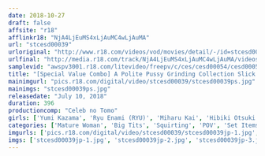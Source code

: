 ```yaml
---
date: 2018-10-27
draft: false
affsite: "r18"
afflinkr18: "NjA4LjEuMS4xLjAuMC4wLjAuMA"
url: "stcesd00039"
urloriginal: "http://www.r18.com/videos/vod/movies/detail/-/id=stcesd00039"
urlfinal: "http://media.r18.com/track/NjA4LjEuMS4xLjAuMC4wLjAuMA/videos/vod/movies/detail/-/id=stcesd00039"
samplevid: "awspv3001.r18.com/litevideo/freepv/c/ces/cesd00054/cesd00054_dmb_w.mp4"
title: "[Special Value Combo] A Polite Pussy Grinding Collection Slick And Slippery Squirting Dildo Masturbation! In-N-Out Sliding And Squirting Dildo Masturbation!"
mainimgurl: "pics.r18.com/digital/video/stcesd00039/stcesd00039ps.jpg"
mainimgs: "stcesd00039ps.jpg"
releasedate: "July 10, 2018"
duration: 396
productioncomp: "Celeb no Tomo"
girls: ['Yumi Kazama', 'Ryu Enami (RYU)', 'Miharu Kai', 'Hibiki Otsuki', 'Yuna Shina', 'Misa Yuki', 'Uta Kohaku', 'Yuma Miyazaki', 'Hisae Yabe', 'Misae Fukutomi (Reina Nakama)']
categories: ['Mature Woman', 'Big Tits', 'Squirting', 'POV', 'Set Items']
imgurls: ['pics.r18.com/digital/video/stcesd00039/stcesd00039jp-1.jpg', 'pics.r18.com/digital/video/stcesd00039/stcesd00039jp-2.jpg', 'pics.r18.com/digital/video/stcesd00039/stcesd00039jp-3.jpg', 'pics.r18.com/digital/video/stcesd00039/stcesd00039jp-4.jpg', 'pics.r18.com/digital/video/stcesd00039/stcesd00039jp-5.jpg', 'pics.r18.com/digital/video/stcesd00039/stcesd00039jp-6.jpg', 'pics.r18.com/digital/video/stcesd00039/stcesd00039jp-7.jpg', 'pics.r18.com/digital/video/stcesd00039/stcesd00039jp-8.jpg', 'pics.r18.com/digital/video/stcesd00039/stcesd00039jp-9.jpg', 'pics.r18.com/digital/video/stcesd00039/stcesd00039jp-10.jpg', 'pics.r18.com/digital/video/stcesd00039/stcesd00039jp-11.jpg', 'pics.r18.com/digital/video/stcesd00039/stcesd00039jp-12.jpg', 'pics.r18.com/digital/video/stcesd00039/stcesd00039jp-13.jpg', 'pics.r18.com/digital/video/stcesd00039/stcesd00039jp-14.jpg', 'pics.r18.com/digital/video/stcesd00039/stcesd00039jp-15.jpg', 'pics.r18.com/digital/video/stcesd00039/stcesd00039jp-16.jpg', 'pics.r18.com/digital/video/stcesd00039/stcesd00039jp-17.jpg', 'pics.r18.com/digital/video/stcesd00039/stcesd00039jp-18.jpg', 'pics.r18.com/digital/video/stcesd00039/stcesd00039jp-19.jpg', 'pics.r18.com/digital/video/stcesd00039/stcesd00039jp-20.jpg']
imgs: ['stcesd00039jp-1.jpg', 'stcesd00039jp-2.jpg', 'stcesd00039jp-3.jpg', 'stcesd00039jp-4.jpg', 'stcesd00039jp-5.jpg', 'stcesd00039jp-6.jpg', 'stcesd00039jp-7.jpg', 'stcesd00039jp-8.jpg', 'stcesd00039jp-9.jpg', 'stcesd00039jp-10.jpg', 'stcesd00039jp-11.jpg', 'stcesd00039jp-12.jpg', 'stcesd00039jp-13.jpg', 'stcesd00039jp-14.jpg', 'stcesd00039jp-15.jpg', 'stcesd00039jp-16.jpg', 'stcesd00039jp-17.jpg', 'stcesd00039jp-18.jpg', 'stcesd00039jp-19.jpg', 'stcesd00039jp-20.jpg']
---
```

